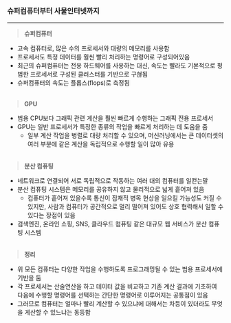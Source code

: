 ### 슈퍼컴퓨터부터 사물인터넷까지
---

>**슈퍼컴퓨터**
+ 고속 컴퓨터로, 많은 수의 프로세서와 대량의 메모리를 사용함
+ 프로세서도 특정 데이터를 훨씬 빨리 처리하는 명령어로 구성되어있음
+ 최근의 슈퍼컴퓨터는 전용 하드웨어를 사용하는 대신, 속도는 빨라도 기본적으로 평범한 프로세서로 구성된 클러스터를 기반으로 구혆됨 
+ 슈퍼컴퓨터의 속도는 플롭스(flops)로 측정됨 <br><br>


>**GPU**
+ 범용 CPU보다 그래픽 관련 게산을 훨씬 빠르게 수행하는 그래픽 전용 프로세서 
+ GPU는 일반 프로세서가 특정한 종류의 작업을 빠르게 처리하는 데 도움을 줌 
  + 일부 계산 작업을 병렬로 대량 처리할 수 있으며, 머신러닝에서는 큰 데이터셋의 여러 부분에 같은 계산을 독립적으로 수행할 일이 많아 유용<br><br>

>**분산 컴퓨팅**
+ 네트워크로 연결되어 서로 독립적으로 작동하는 여러 대의 컴퓨터를 일컫는말 
+ 분산 컴퓨팅 시스템은 메모리를 공유하지 않고 물리적으로 넓게 흩어져 있음 
  + 컴퓨터가 흩어져 있을수록 통신이 잠재적 병목 현상을 일으킬 가능성도 커질 수 있지만, 사람과 컴퓨터가 공간적으로 멀리 떨어져 있어도 상호 협력해서 일할 수 있다는 장점이 있음
+ 검색엔진, 온라인 쇼핑, SNS, 클라우드 컴퓨팅 같은 대규모 웹 서비스가 분산 컴퓨팅 시스템 <br><br>

>**정리**
+ 위 모든 컴퓨터는 다양한 작업을 수행하도록 프로그래밍될 수 있는 범용 프로세서에 기반을 둠
+ 각 프로세서는 산술연산을 하고 데이터 값을 비교하고 기존 계산 결과에 기초하여 다음에 수행할 명령어를 선택하는 간단한 명령어로 이루어지는 공통점이 있음 
+ 그러므로 컴퓨터는 얼마나 빨리 계산할 수 있으냐에 대해서는 차등이 있더라도 무엇을 게산할 수 있느냐는 동등함 
